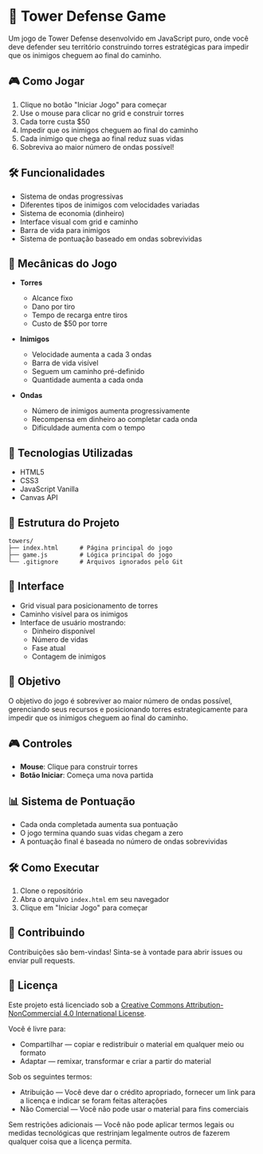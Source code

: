 # 🏰 Tower Defense Game

Um jogo de Tower Defense desenvolvido em JavaScript puro, onde você deve defender seu território construindo torres estratégicas para impedir que os inimigos cheguem ao final do caminho.

## 🎮 Como Jogar

1. Clique no botão "Iniciar Jogo" para começar
2. Use o mouse para clicar no grid e construir torres
3. Cada torre custa $50
4. Impedir que os inimigos cheguem ao final do caminho
5. Cada inimigo que chega ao final reduz suas vidas
6. Sobreviva ao maior número de ondas possível!

## 🛠️ Funcionalidades

- Sistema de ondas progressivas
- Diferentes tipos de inimigos com velocidades variadas
- Sistema de economia (dinheiro)
- Interface visual com grid e caminho
- Barra de vida para inimigos
- Sistema de pontuação baseado em ondas sobrevividas

## 🎯 Mecânicas do Jogo

- **Torres**
  - Alcance fixo
  - Dano por tiro
  - Tempo de recarga entre tiros
  - Custo de $50 por torre

- **Inimigos**
  - Velocidade aumenta a cada 3 ondas
  - Barra de vida visível
  - Seguem um caminho pré-definido
  - Quantidade aumenta a cada onda

- **Ondas**
  - Número de inimigos aumenta progressivamente
  - Recompensa em dinheiro ao completar cada onda
  - Dificuldade aumenta com o tempo

## 🚀 Tecnologias Utilizadas

- HTML5
- CSS3
- JavaScript Vanilla
- Canvas API

## 📁 Estrutura do Projeto

```
towers/
├── index.html      # Página principal do jogo
├── game.js         # Lógica principal do jogo
└── .gitignore      # Arquivos ignorados pelo Git
```

## 🎨 Interface

- Grid visual para posicionamento de torres
- Caminho visível para os inimigos
- Interface de usuário mostrando:
  - Dinheiro disponível
  - Número de vidas
  - Fase atual
  - Contagem de inimigos

## 🎯 Objetivo

O objetivo do jogo é sobreviver ao maior número de ondas possível, gerenciando seus recursos e posicionando torres estrategicamente para impedir que os inimigos cheguem ao final do caminho.

## 🎮 Controles

- **Mouse**: Clique para construir torres
- **Botão Iniciar**: Começa uma nova partida

## 📊 Sistema de Pontuação

- Cada onda completada aumenta sua pontuação
- O jogo termina quando suas vidas chegam a zero
- A pontuação final é baseada no número de ondas sobrevividas

## 🛠️ Como Executar

1. Clone o repositório
2. Abra o arquivo `index.html` em seu navegador
3. Clique em "Iniciar Jogo" para começar

## 🤝 Contribuindo

Contribuições são bem-vindas! Sinta-se à vontade para abrir issues ou enviar pull requests.

## 📝 Licença

Este projeto está licenciado sob a [Creative Commons Attribution-NonCommercial 4.0 International License](http://creativecommons.org/licenses/by-nc/4.0/).

Você é livre para:
- Compartilhar — copiar e redistribuir o material em qualquer meio ou formato
- Adaptar — remixar, transformar e criar a partir do material

Sob os seguintes termos:
- Atribuição — Você deve dar o crédito apropriado, fornecer um link para a licença e indicar se foram feitas alterações
- Não Comercial — Você não pode usar o material para fins comerciais

Sem restrições adicionais — Você não pode aplicar termos legais ou medidas tecnológicas que restrinjam legalmente outros de fazerem qualquer coisa que a licença permita. 